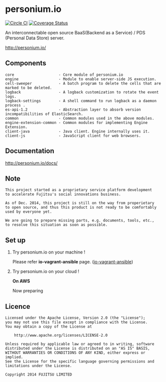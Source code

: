 personium.io
====
[![Circle CI](https://circleci.com/gh/Takayama-Katsunori/io.svg?style=shield)](https://circleci.com/gh/Takayama-Katsunori/io) [![Coverage Status](https://coveralls.io/repos/Takayama-Katsunori/gulp-personium/badge.svg?branch=master)](https://coveralls.io/r/Takayama-Katsunori/gulp-personium?branch=master)

An interconnectable open source BaaS(Backend as a Service) / PDS (Personal Data Store) server.

http://personium.io/

## Components

	core                    - Core module of personium.io
	engine                  - Module to enable server-side JS execution.
	cell-sweeper            - A batch program to delete the cells that are marked to be deleted.
	logback                 - A logback customization to rotate the event logs.
	logback-settings        - A shell command to run logback as a daemon process .
	es-api-1.2              - Abstraction layer to absorb version incompatibilities of ElasticSearch.
	common                  - Common modules used in the above modules.
	engine-extension-common - Common modules for implementing Engine Extension.
	client-java             - Java client. Engine internally uses it.
	client-js               - JavaScript client for web browsers.

## Documentation

http://personium.io/docs/

## Note

	This project started as a proprietary service platform development 
	to accelerate Fujitsu's social innovations business. 

	As of Dec. 2014, this project is still on the way from properietary 
	to open source, and thus this product is not ready to be comfortably 
	used by everyone yet.
	
	We are going to prepare missing parts, e.g. documents, tools, etc., 
	to resolve this situation as soon as possible.

## Set up 

1. Try personium.io  on your machine !

	Please refer __io-vagrant-ansible__ page. ([io-vagrant-ansible](https://github.com/personium/io-vagrant-ansible))

2. Try personium.io on your cloud !

	**On AWS**

	Now preparing

## Licence

	Licensed under the Apache License, Version 2.0 (the "License");
	you may not use this file except in compliance with the License.
	You may obtain a copy of the License at

	    http://www.apache.org/licenses/LICENSE-2.0

	Unless required by applicable law or agreed to in writing, software
	distributed under the License is distributed on an "AS IS" BASIS,
	WITHOUT WARRANTIES OR CONDITIONS OF ANY KIND, either express or implied.
	See the License for the specific language governing permissions and
	limitations under the License.

	Copyright 2014 FUJITSU LIMITED

